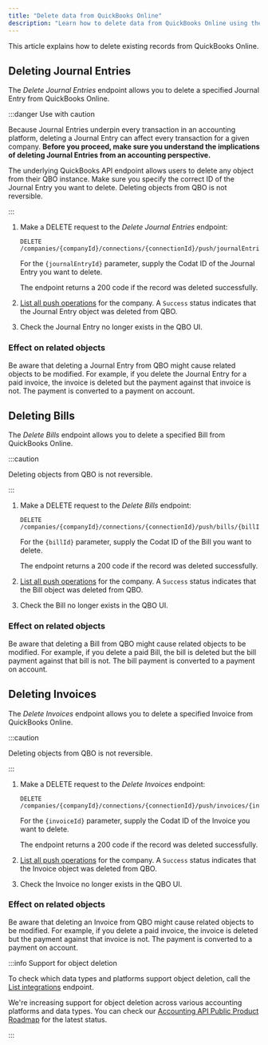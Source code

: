 ```yaml
---
title: "Delete data from QuickBooks Online"
description: "Learn how to delete data from QuickBooks Online using the delete endpoints"
---
```


This article explains how to delete existing records from QuickBooks Online.

## Deleting Journal Entries

The _Delete Journal Entries_ endpoint allows you to delete a specified Journal Entry from QuickBooks Online.

:::danger Use with caution

Because Journal Entries underpin every transaction in an accounting platform, deleting a Journal Entry can affect every transaction for a given company. **Before you proceed, make sure you understand the implications of deleting Journal Entries from an accounting perspective.**

The underlying QuickBooks API endpoint allows users to delete any object from their QBO instance. Make sure you specify the correct ID of the Journal Entry you want to delete. Deleting objects from QBO is not reversible.

:::

1. Make a DELETE request to the _Delete Journal Entries_ endpoint:

   ```http title="Delete a Journal Entry"
   DELETE /companies/{companyId}/connections/{connectionId}/push/journalEntries/{journalEntryId}
   ```

   For the `{journalEntryId}` parameter, supply the Codat ID of the Journal Entry you want to delete.

   The endpoint returns a 200 code if the record was deleted successfully.

2. [List all push operations](/codat-api#/operations/get-company-push-history) for the company. A `Success` status indicates that the Journal Entry object was deleted from QBO.

3. Check the Journal Entry no longer exists in the QBO UI.

### Effect on related objects

Be aware that deleting a Journal Entry from QBO might cause related objects to be modified. For example, if you delete the Journal Entry for a paid invoice, the invoice is deleted but the payment against that invoice is not. The payment is converted to a payment on account. 

## Deleting Bills

The _Delete Bills_ endpoint allows you to delete a specified Bill from QuickBooks Online.

:::caution 

Deleting objects from QBO is not reversible.

:::

1. Make a DELETE request to the _Delete Bills_ endpoint:

   ```http title="Delete a Bill"
   DELETE /companies/{companyId}/connections/{connectionId}/push/bills/{billId}
   ```

   For the `{billId}` parameter, supply the Codat ID of the Bill you want to delete.

   The endpoint returns a 200 code if the record was deleted successfully.

2. [List all push operations](/codat-api#/operations/get-company-push-history) for the company. A `Success` status indicates that the Bill object was deleted from QBO.

3. Check the Bill no longer exists in the QBO UI.

### Effect on related objects

Be aware that deleting a Bill from QBO might cause related objects to be modified. For example, if you delete a paid Bill, the bill is deleted but the bill payment against that bill is not. The bill payment is converted to a payment on account. 

## Deleting Invoices

The _Delete Invoices_ endpoint allows you to delete a specified Invoice from QuickBooks Online.

:::caution 

Deleting objects from QBO is not reversible.

:::

1. Make a DELETE request to the _Delete Invoices_ endpoint:

   ```http title="Delete an Invoice"
   DELETE /companies/{companyId}/connections/{connectionId}/push/invoices/{invoiceId}
   ```

   For the `{invoiceId}` parameter, supply the Codat ID of the Invoice you want to delete.

   The endpoint returns a 200 code if the record was deleted successfully.

2. [List all push operations](/codat-api#/operations/get-company-push-history) for the company. A `Success` status indicates that the Invoice object was deleted from QBO.

3. Check the Invoice no longer exists in the QBO UI.

### Effect on related objects

Be aware that deleting an Invoice from QBO might cause related objects to be modified. For example, if you delete a paid invoice, the invoice is deleted but the payment against that invoice is not. The payment is converted to a payment on account. 

:::info Support for object deletion

To check which data types and platforms support object deletion, call the [List integrations](/codat-api#/operations/list-integrations) endpoint. 

We're increasing support for object deletion across various accounting platforms and data types. You can check our [Accounting API Public Product Roadmap](https://portal.productboard.com/codat/7-public-product-roadmap/tabs/46-accounting-api) for the latest status.

:::
